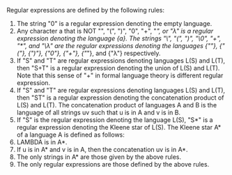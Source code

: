 Regular expressions are defined by the following rules:
1. The string "0" is a regular expression denoting the empty language.
2. Any character a that is NOT "\", "(", ")", "0", "+", "*", or "λ" is a regular expression denoting the language {a}. The strings "\\", "\(", "\)", "\0", "\+", "\*", and "\λ" are the regular expressions denoting the languages {"\"}, {"("}, {")"}, {"0"}, {"+"}, {"*"}, and {"λ"} respectively.
3. If "S" and "T" are regular expressions denoting languages L(S) and L(T), then "S+T" is a regular expression denoting the union of L(S) and L(T). Note that this sense of "+" in formal language theory is different regular expression.
4. If "S" and "T" are regular expressions denoting languages L(S) and L(T), then "ST" is a regular expression denoting the concatenation product of L(S) and L(T). The concatenation product of languages A and B is the language of all strings uv such that u is in A and v is in B.
5. If "S" is the regular expression denoting the language L(S), "S*" is a regular expression denoting the Kleene star of L(S). The Kleene star A* of a language A is defined as follows:
  1. LAMBDA is in A*.
  2. If u is in A* and v is in A, then the concatenation uv is in A*.
  3. The only strings in A* are those given by the above rules.
6. The only regular expressions are those defined by the above rules.
